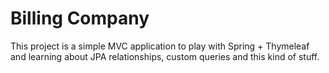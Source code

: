 # Billing Company

This project is a simple MVC application to play with Spring + Thymeleaf and learning about JPA relationships, custom queries and this kind of stuff.